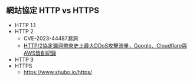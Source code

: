 ## 網站協定 HTTP vs HTTPS
- HTTP 1.1
- HTTP 2
  - CVE-2023-44487漏洞
  - [HTTP/2協定漏洞帶來史上最大DDoS攻擊流量，Google、Cloudflare與AWS皆創紀錄](https://www.ithome.com.tw/news/159221) 
- HTTP 3
- HTTPS
  - https://www.shubo.io/https/ 
